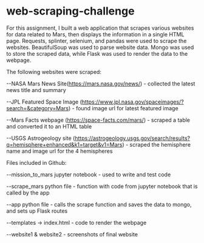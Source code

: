 # web-scraping-challenge

For this assignment, I built a web application that scrapes various websites for data related to Mars, then displays the information in a single HTML page. Requests, splinter, selenium, and pandas were used to scrape the websites. BeautifulSoup was used to parse website data. Mongo was used to store the scraped data, while Flask was used to render the data to the webpage.


The following websites were scraped:

--NASA Mars News Site(https://mars.nasa.gov/news/) - collected the latest news title and summary

--JPL Featured Space Image (https://www.jpl.nasa.gov/spaceimages/?search=&category=Mars) - found image url for latest featured image

--Mars Facts webpage (https://space-facts.com/mars/) - scraped a table and converted it to an HTML table

--USGS Astrogeology site (https://astrogeology.usgs.gov/search/results?q=hemisphere+enhanced&k1=target&v1=Mars) - scraped the hemisphere name and image url for the 4 hemispheres


Files included in Github:

--mission_to_mars jupyter notebook - used to write and test code

--scrape_mars python file - function with code from jupyter notebook that is called by the app

--app python file - calls the scrape function and saves the data to mongo, and sets up Flask routes

--templates -> index.html - code to render the webpage

--website1 & website2 - screenshots of final website

